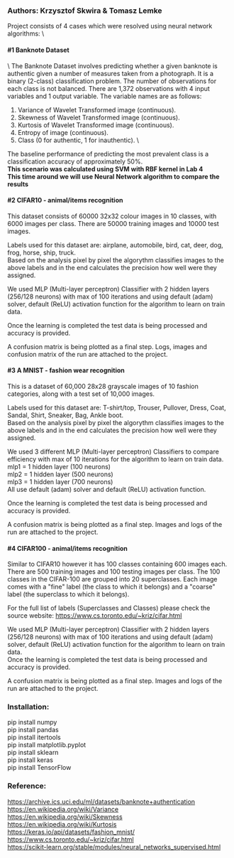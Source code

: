 <h3>
Authors: Krzysztof Skwira & Tomasz Lemke
</h3>

Project consists of 4 cases which were resolved using neural network algorithms: \
<h4>#1 Banknote Dataset </h4> \
The Banknote Dataset involves predicting whether a given banknote is authentic given a number of measures taken from a photograph.
It is a binary (2-class) classification problem. The number of observations for each class is not balanced. There are 1,372 observations with 4 input variables and 1 output variable. The variable names are as follows:

1. Variance of Wavelet Transformed image (continuous).
2. Skewness of Wavelet Transformed image (continuous).
3. Kurtosis of Wavelet Transformed image (continuous).
4. Entropy of image (continuous).
5. Class (0 for authentic, 1 for inauthentic). \

The baseline performance of predicting the most prevalent class is a classification accuracy of approximately 50%. \
<b>This scenario was calculated using SVM with RBF kernel in Lab 4</b> \
<b>This time around we will use Neural Network algorithm to compare the results</b>

<h4>#2 CIFAR10 - animal/items recognition </h4> 

This dataset consists of 60000 32x32 colour images in 10 classes, with 6000 images per class. There are 50000 training images and 10000 test images.

Labels used for this dataset are: airplane, automobile, bird, cat, deer,
          dog, frog, horse, ship, truck. \
Based on the analysis pixel by pixel the algorythm classifies images to the above labels and in the end calculates the precision how well were they assigned.  

We used MLP (Multi-layer perceptron) Classifier with 2 hidden layers (256/128 neurons) with max of 100 iterations and using default (adam) solver, default (ReLU) activation function for the algorithm to learn on train data. 

Once the learning is completed the test data is being processed and accuracy is provided.

A confusion matrix is being plotted as a final step.
Logs, images and confusion matrix of the run are attached to the project. 

<h4>#3 A MNIST - fashion wear recognition </h4> 

This is a dataset of 60,000 28x28 grayscale images of 10 fashion categories, along with a test set of 10,000 images.

Labels used for this dataset are: T-shirt/top, Trouser, Pullover, Dress, Coat,
          Sandal, Shirt, Sneaker, Bag, Ankle boot. \
Based on the analysis pixel by pixel the algorythm classifies images to the above labels and in the end calculates the precision how well were they assigned.  

We used 3 different MLP (Multi-layer perceptron) Classifiers to compare efficiency with max of 10 iterations for the algorithm to learn on train data. \
mlp1 = 1 hidden layer (100 neurons) \
mlp2 = 1 hidden layer (500 neurons) \
mlp3 = 1 hidden layer (700 neurons) \
All use default (adam) solver and default (ReLU) activation function.

Once the learning is completed the test data is being processed and accuracy is provided.

A confusion matrix is being plotted as a final step.
Images and logs of the run are attached to the project. 

<h4>#4 CIFAR100 - animal/items recognition </h4> 

Similar to CIFAR10 however it has 100 classes containing 600 images each. \
There are 500 training images and 100 testing images per class. The 100 classes in the CIFAR-100 are grouped into 20 superclasses. Each image comes with a "fine" label (the class to which it belongs) and a "coarse" label (the superclass to which it belongs).

For the full list of labels (Superclasses and Classes) please check the source website:
https://www.cs.toronto.edu/~kriz/cifar.html

We used MLP (Multi-layer perceptron) Classifier with 2 hidden layers (256/128 neurons) with max of 100 iterations and using default (adam) solver, default (ReLU) activation function for the algorithm to learn on train data. \
Once the learning is completed the test data is being processed and accuracy is provided.

A confusion matrix is being plotted as a final step.
Images and logs of the run are attached to the project. 

<h3>
Installation: 
</h3>

pip install numpy \
pip install pandas \
pip install itertools \
pip install matplotlib.pyplot \
pip install sklearn  
pip install keras \
pip install TensorFlow  


<h3>
Reference:
</h3>


https://archive.ics.uci.edu/ml/datasets/banknote+authentication \
https://en.wikipedia.org/wiki/Variance \
https://en.wikipedia.org/wiki/Skewness \
https://en.wikipedia.org/wiki/Kurtosis \
https://keras.io/api/datasets/fashion_mnist/ \
https://www.cs.toronto.edu/~kriz/cifar.html \
https://scikit-learn.org/stable/modules/neural_networks_supervised.html